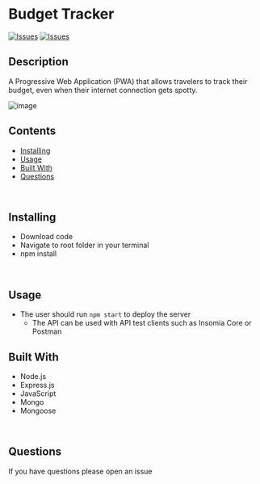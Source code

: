 # Budget Tracker

[![Issues](https://img.shields.io/github/issues/prestonrl/budget-tracker)](https://github.com/prestonrl/budget-tracker/issues) [![Issues](https://img.shields.io/github/contributors/prestonrl/budget-tracker)](https://github.com/prestonrl/budget-tracker/contributors) 
## Description


A Progressive Web Application (PWA) that allows travelers to track their budget, even when their internet connection gets spotty.

![image](https://user-images.githubusercontent.com/70044796/113086211-747ad780-919e-11eb-8e20-b11316d7d085.png)


## Contents
* [Installing](#Installing)
* [Usage](#Usage)
* [Built With](#Built-With)
* [Questions](#Questions)

<br />

## Installing
* Download code
* Navigate to root folder in your terminal
* npm install 

<br />

## Usage
- The user should run `npm start` to deploy the server
  - The API can be used with API test clients such as Insomia Core or Postman

## Built With
* Node.js
* Express.js
* JavaScript
* Mongo
* Mongoose

<br />

## Questions
If you have questions please open an issue